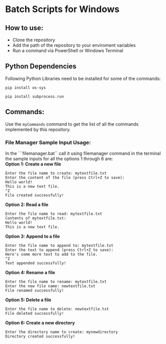 # Batch Scripts for Windows
## How to use:
- Clone the repository
- Add the path of the repository to your enviroment variables
- Run a command via PowerShell or Windows Terminal
## Python Dependencies
Following Python Libraries need to be installed for some of the commands:
```
pip install os-sys
```
```
pip install subprocess.run
```
## Commands:
Use the ```myCommands``` command to get the list of all the commands implemented by this repository.
### File Manager Sample Input Usage:  
In the ```filemanager.bat`` call it using filemanager command in the terminal the sample inputs for all the options 1 through 6 are:  
**Option 1: Create a new file**
```
Enter the file name to create: mytextfile.txt
Enter the content of the file (press Ctrl+Z to save):
Hello world!
This is a new text file.
^Z
File created successfully!

``` 
**Option 2: Read a file**
```
Enter the file name to read: mytextfile.txt
Contents of mytextfile.txt:
Hello world!
This is a new text file.
```
**Option 3: Append to a file**
```
Enter the file name to append to: mytextfile.txt
Enter the text to append (press Ctrl+Z to save):
Here's some more text to add to the file.
^Z
Text appended successfully!
```
**Option 4: Rename a file**
```
Enter the file name to rename: mytextfile.txt
Enter the new file name: newtextfile.txt
File renamed successfully!
```
**Option 5: Delete a file**
```
Enter the file name to delete: newtextfile.txt
File deleted successfully!
```
**Option 6: Create a new directory**
```
Enter the directory name to create: mynewdirectory
Directory created successfully!
```
